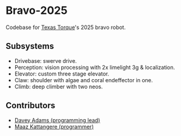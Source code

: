 # Bravo-2025

Codebase for [Texas Torque](https://texastorque.org)'s 2025 bravo robot.

## Subsystems

- Drivebase: swerve drive.
- Perception: vision processing with 2x limelight 3g & localization.
- Elevator: custom three stage elevator.
- Claw: shoulder with algae and coral endeffector in one.
- Climb: deep climber with two neos.

## Contributors

- [Davey Adams (programming lead)](https://github.com/humandavey)
- [Maaz Kattangere (programmer)](https://github.com/maazie2000)